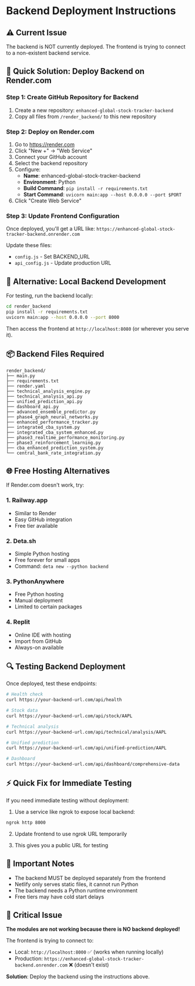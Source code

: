 # Backend Deployment Instructions

## ⚠️ Current Issue
The backend is NOT currently deployed. The frontend is trying to connect to a non-existent backend service.

## 🚀 Quick Solution: Deploy Backend on Render.com

### Step 1: Create GitHub Repository for Backend
1. Create a new repository: `enhanced-global-stock-tracker-backend`
2. Copy all files from `/render_backend/` to this new repository

### Step 2: Deploy on Render.com
1. Go to https://render.com
2. Click "New +" → "Web Service"
3. Connect your GitHub account
4. Select the backend repository
5. Configure:
   - **Name**: enhanced-global-stock-tracker-backend
   - **Environment**: Python
   - **Build Command**: `pip install -r requirements.txt`
   - **Start Command**: `uvicorn main:app --host 0.0.0.0 --port $PORT`
6. Click "Create Web Service"

### Step 3: Update Frontend Configuration
Once deployed, you'll get a URL like: `https://enhanced-global-stock-tracker-backend.onrender.com`

Update these files:
- `config.js` - Set BACKEND_URL
- `api_config.js` - Update production URL

## 🔧 Alternative: Local Backend Development

For testing, run the backend locally:

```bash
cd render_backend
pip install -r requirements.txt
uvicorn main:app --host 0.0.0.0 --port 8000
```

Then access the frontend at `http://localhost:8080` (or wherever you serve it).

## 📦 Backend Files Required

```
render_backend/
├── main.py
├── requirements.txt
├── render.yaml
├── technical_analysis_engine.py
├── technical_analysis_api.py
├── unified_prediction_api.py
├── dashboard_api.py
├── advanced_ensemble_predictor.py
├── phase4_graph_neural_networks.py
├── enhanced_performance_tracker.py
├── integrated_cba_system.py
├── integrated_cba_system_enhanced.py
├── phase3_realtime_performance_monitoring.py
├── phase3_reinforcement_learning.py
├── cba_enhanced_prediction_system.py
└── central_bank_rate_integration.py
```

## 🌐 Free Hosting Alternatives

If Render.com doesn't work, try:

### 1. Railway.app
- Similar to Render
- Easy GitHub integration
- Free tier available

### 2. Deta.sh
- Simple Python hosting
- Free forever for small apps
- Command: `deta new --python backend`

### 3. PythonAnywhere
- Free Python hosting
- Manual deployment
- Limited to certain packages

### 4. Replit
- Online IDE with hosting
- Import from GitHub
- Always-on available

## 🔍 Testing Backend Deployment

Once deployed, test these endpoints:

```bash
# Health check
curl https://your-backend-url.com/api/health

# Stock data
curl https://your-backend-url.com/api/stock/AAPL

# Technical analysis
curl https://your-backend-url.com/api/technical/analysis/AAPL

# Unified prediction
curl https://your-backend-url.com/api/unified-prediction/AAPL

# Dashboard
curl https://your-backend-url.com/api/dashboard/comprehensive-data
```

## ⚡ Quick Fix for Immediate Testing

If you need immediate testing without deployment:

1. Use a service like ngrok to expose local backend:
```bash
ngrok http 8000
```

2. Update frontend to use ngrok URL temporarily

3. This gives you a public URL for testing

## 📝 Important Notes

- The backend MUST be deployed separately from the frontend
- Netlify only serves static files, it cannot run Python
- The backend needs a Python runtime environment
- Free tiers may have cold start delays

## 🚨 Critical Issue
**The modules are not working because there is NO backend deployed!**

The frontend is trying to connect to:
- Local: `http://localhost:8000` ✅ (works when running locally)
- Production: `https://enhanced-global-stock-tracker-backend.onrender.com` ❌ (doesn't exist)

**Solution**: Deploy the backend using the instructions above.